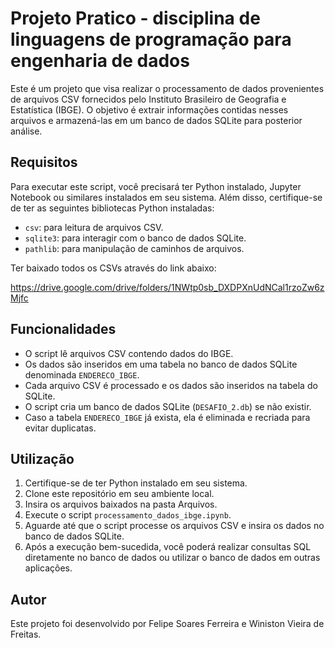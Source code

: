 # Projeto Pratico - disciplina de linguagens de programação para engenharia de dados

Este é um projeto que visa realizar o processamento de dados provenientes de arquivos CSV fornecidos pelo Instituto Brasileiro de Geografia e Estatística (IBGE). O objetivo é extrair informações contidas nesses arquivos e armazená-las em um banco de dados SQLite para posterior análise.

## Requisitos

Para executar este script, você precisará ter Python instalado, Jupyter Notebook ou similares instalados em seu sistema. Além disso, certifique-se de ter as seguintes bibliotecas Python instaladas:

-   `csv`: para leitura de arquivos CSV.
-   `sqlite3`: para interagir com o banco de dados SQLite.
-   `pathlib`: para manipulação de caminhos de arquivos.

Ter baixado todos os CSVs através do link abaixo:

https://drive.google.com/drive/folders/1NWtp0sb_DXDPXnUdNCal1rzoZw6zMjfc

## Funcionalidades

-   O script lê arquivos CSV contendo dados do IBGE.
-   Os dados são inseridos em uma tabela no banco de dados SQLite denominada `ENDERECO_IBGE`.
-   Cada arquivo CSV é processado e os dados são inseridos na tabela do SQLite.
-   O script cria um banco de dados SQLite (`DESAFIO_2.db`) se não existir.
-   Caso a tabela `ENDERECO_IBGE` já exista, ela é eliminada e recriada para evitar duplicatas.

## Utilização

1.  Certifique-se de ter Python instalado em seu sistema.
2.  Clone este repositório em seu ambiente local.
3.  Insira os arquivos baixados na pasta Arquivos.
4.  Execute o script `processamento_dados_ibge.ipynb`.
5.  Aguarde até que o script processe os arquivos CSV e insira os dados no banco de dados SQLite.
6.  Após a execução bem-sucedida, você poderá realizar consultas SQL diretamente no banco de dados ou utilizar o banco de dados em outras aplicações.

## Autor

Este projeto foi desenvolvido por Felipe Soares Ferreira e Winiston Vieira de Freitas.
